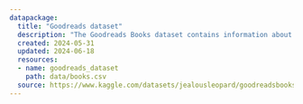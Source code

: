 ```yaml
---
datapackage:
  title: "Goodreads dataset"
  description: "The Goodreads Books dataset contains information about various books listed on Goodreads. The dataset includes attributes such as title, authors, average rating, ISBN, language code, number of pages, ratings count, and text reviews count. The dataset is used to derive metrics like RMSE, R squared, and model accuracy."
  created: 2024-05-31
  updated: 2024-06-18
  resources:
  - name: goodreads_dataset
    path: data/books.csv
  source: https://www.kaggle.com/datasets/jealousleopard/goodreadsbooks
---
```

